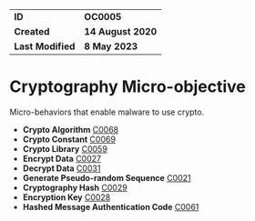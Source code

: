 <table>
<tr>
<td><b>ID</b></td>
<td><b>OC0005</b></td>
</tr>
<td><b>Created</b></td>
<td><b>14 August 2020</b></td>
</tr>
<tr>
<td><b>Last Modified</b></td>
<td><b>8 May 2023</b></td>
</tr>
</table>


# Cryptography Micro-objective
Micro-behaviors that enable malware to use crypto.

* **Crypto Algorithm** [C0068](../cryptography/crypto-algorithm.md)
* **Crypto Constant** [C0069](../cryptography/crypto-constant.md)
* **Crypto Library** [C0059](../cryptography/crypto-lib.md)
* **Encrypt Data** [C0027](../cryptography/encrypt-data.md)
* **Decrypt Data** [C0031](../cryptography/decrypt-data.md)
* **Generate Pseudo-random Sequence** [C0021](../cryptography/generate-pseudorandom-sequence.md)
* **Cryptography Hash** [C0029](../cryptography/cryptographic-hash.md)
* **Encryption Key** [C0028](../cryptography/encryption-key.md)
* **Hashed Message Authentication Code** [C0061](../cryptography/hashed-message-authentication-code.md)